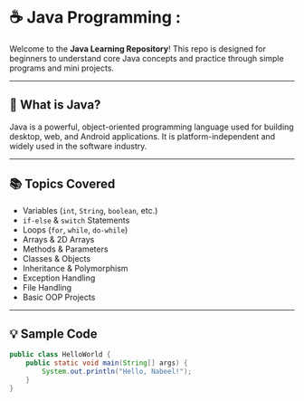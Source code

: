 # ☕ Java Programming : 

Welcome to the **Java Learning Repository**! This repo is designed for beginners to understand core Java concepts and practice through simple programs and mini projects.

---

## 📘 What is Java?

Java is a powerful, object-oriented programming language used for building desktop, web, and Android applications. It is platform-independent and widely used in the software industry.

---

## 📚 Topics Covered

- Variables (`int`, `String`, `boolean`, etc.)
- `if-else` & `switch` Statements
- Loops (`for`, `while`, `do-while`)
- Arrays & 2D Arrays
- Methods & Parameters
- Classes & Objects
- Inheritance & Polymorphism
- Exception Handling
- File Handling
- Basic OOP Projects

---

## 💡 Sample Code

```java
public class HelloWorld {
    public static void main(String[] args) {
        System.out.println("Hello, Nabeel!");
    }
}
